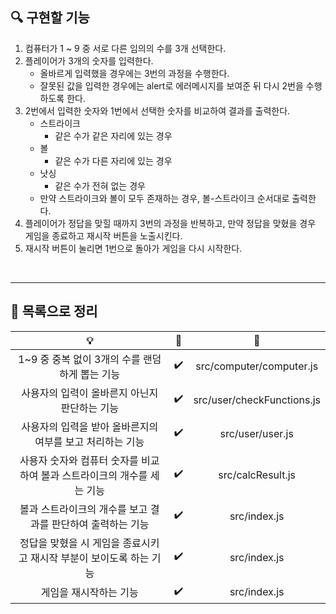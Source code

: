 ## 🔍 구현할 기능

1. 컴퓨터가 1 ~ 9 중 서로 다른 임의의 수를 3개 선택한다.
2. 플레이어가 3개의 숫자를 입력한다.
   - 올바르게 입력했을 경우에는 3번의 과정을 수행한다.
   - 잘못된 값을 입력한 경우에는 alert로 에러메시지를 보여준 뒤 다시 2번을 수행하도록 한다.
3. 2번에서 입력한 숫자와 1번에서 선택한 숫자를 비교하여 결과를 출력한다.
   - 스트라이크
     - 같은 수가 같은 자리에 있는 경우
   - 볼
     - 같은 수가 다른 자리에 있는 경우
   - 낫싱
     - 같은 수가 전혀 없는 경우
   - 만약 스트라이크와 볼이 모두 존재하는 경우, 볼-스트라이크 순서대로 출력한다.
4. 플레이어가 정답을 맞힐 때까지 3번의 과정을 반복하고, 만약 정답을 맞혔을 경우 게임을 종료하고 재시작 버튼을 노출시킨다.
5. 재시작 버튼이 눌리면 1번으로 돌아가 게임을 다시 시작한다.

<br>

---

## 📃 목록으로 정리

| 💡 | 🚩 | 📂 |
|:---:|:---:|:---:|
| 1~9 중 중복 없이 3개의 수를 랜덤하게 뽑는 기능 | ✔️ | src/computer/computer.js |
| 사용자의 입력이 올바른지 아닌지 판단하는 기능 | ✔️ | src/user/checkFunctions.js |
| 사용자의 입력을 받아 올바른지의 여부를 보고 처리하는 기능 | ✔️ | src/user/user.js |
| 사용자 숫자와 컴퓨터 숫자를 비교하여 볼과 스트라이크의 개수를 세는 기능 | ✔️ | src/calcResult.js |
| 볼과 스트라이크의 개수를 보고 결과를 판단하여 출력하는 기능 | ✔️ | src/index.js |
| 정답을 맞혔을 시 게임을 종료시키고 재시작 부분이 보이도록 하는 기능 | ✔️ | src/index.js |
| 게임을 재시작하는 기능 | ✔️ | src/index.js |